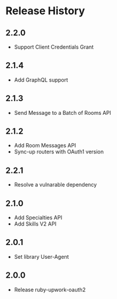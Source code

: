 # Release History

## 2.2.0
* Support Client Credentials Grant

## 2.1.4
* Add GraphQL support

## 2.1.3
* Send Message to a Batch of Rooms API

## 2.1.2
* Add Room Messages API
* Sync-up routers with OAuth1 version

## 2.2.1
* Resolve a vulnarable dependency

## 2.1.0
* Add Specialties API
* Add Skills V2 API

## 2.0.1
* Set library User-Agent

## 2.0.0
* Release ruby-upwork-oauth2
